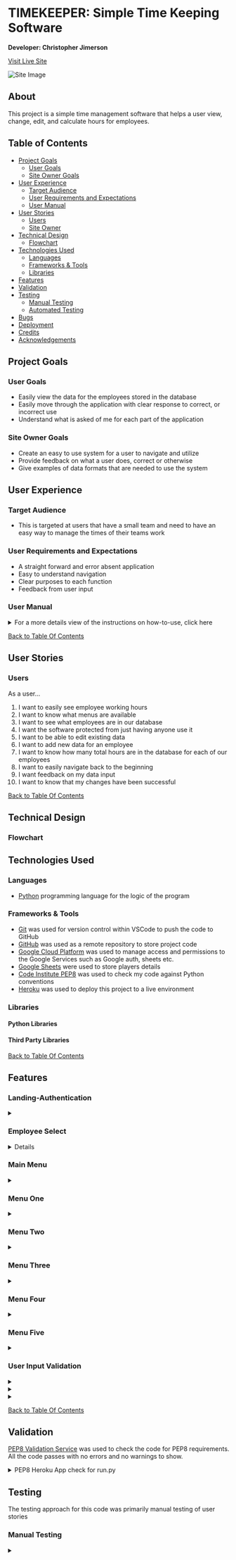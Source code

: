 # TIMEKEEPER: Simple Time Keeping Software 

**Developer: Christopher Jimerson**

[Visit Live Site](https://time-keeper.herokuapp.com/)

![Site Image](imgs/landing-main.png)
## About
This project is a simple time management software that helps a user view, change, edit, and calculate hours for employees.


## Table of Contents
  - [Project Goals](#project-goals)
    - [User Goals](#user-goals)
    - [Site Owner Goals](#site-owner-goals)
  - [User Experience](#user-experience)
    - [Target Audience](#target-audience)
    - [User Requirements and Expectations](#user-requirements-and-expectations)
    - [User Manual](#user-manual)
  - [User Stories](#user-stories)
    - [Users](#users)
    - [Site Owner](#site-owner)
  - [Technical Design](#technical-design)
    - [Flowchart](#flowchart)
  - [Technologies Used](#technologies-used)
    - [Languages](#languages)
    - [Frameworks & Tools](#frameworks--tools)
    - [Libraries](#libraries)
  - [Features](#features)
  - [Validation](#validation)
  - [Testing](#testing)
    - [Manual Testing](#manual-testing)
    - [Automated Testing](#automated-testing)
  - [Bugs](#bugs)
  - [Deployment](#deployment)
  - [Credits](#credits)
  - [Acknowledgements](#acknowledgements)

## Project Goals

### User Goals

- Easily view the data for the employees stored in the database
- Easily move through the application with clear response to correct, or incorrect use
- Understand what is asked of me for each part of the application

### Site Owner Goals

- Create an easy to use system for a user to navigate and utilize
- Provide feedback on what a user does, correct or otherwise
- Give examples of data formats that are needed to use the system

## User Experience

### Target Audience

- This is targeted at users that have a small team and need to have an easy way to manage the times of their teams work

### User Requirements and Expectations

- A straight forward and error absent application
- Easy to understand navigation
- Clear purposes to each function
- Feedback from user input

### User Manual

<details><summary>For a more details view of the instructions on how-to-use, click here</summary>

#### Landing-Authentication


#### Employee Select

#### Main Menu


#### Menu One


#### Menu Two


#### Menu Three


#### Menu Four


#### Menu Five
</details>


[Back to Table Of Contents](#table-of-contents)

## User Stories

### Users

As a user...

1. I want to easily see employee working hours 
2. I want to know what menus are available
3. I want to see what employees are in our database
4. I want the software protected from just having anyone use it
5. I want to be able to edit existing data
6. I want to add new data for an employee
7. I want to know how many total hours are in the database for each of our employees
8. I want to easily navigate back to the beginning
9. I want feedback on my data input
10. I want to know that my changes have been successful

[Back to Table Of Contents](#table-of-contents)

## Technical Design

### Flowchart




## Technologies Used

### Languages
- [Python](https://www.python.org/) programming language for the logic of the program

### Frameworks & Tools
- [Git](https://git-scm.com/) was used for version control within VSCode to push the code to GitHub
- [GitHub](https://github.com/) was used as a remote repository to store project code
- [Google Cloud Platform](https://cloud.google.com/cloud-console/) was used to manage access and permissions to the Google Services such as Google auth, sheets etc.
- [Google Sheets](https://www.google.co.uk/sheets/about/) were used to store players details
- [Code Institute PEP8](https://pep8ci.herokuapp.com//) was used to check my code against Python conventions
- [Heroku](https://www.heroku.com/) was used to deploy this project to a live environment


### Libraries

#### Python Libraries


#### Third Party Libraries


[Back to Table Of Contents](#table-of-contents)

## Features

### Landing-Authentication


<details>
    <summary></summary>

![Landing-Authentication](img_directory_here)
</details>

### Employee Select

<details>
    <summary</summary>

![Employee Select](dimg_directory_here)
</details>

### Main Menu

<details>
    <summary></summary>

![Main Menu](img_directory_here)
</details>

### Menu One


<details>
    <summary></summary>

![Menu One](img_directory_here)
</details>


### Menu Two

<details>
    <summary></summary>

![Menu Two](img_directory_here)
</details>


### Menu Three

<details>
    <summary></summary>

![Menu Three](img_directory_here)
</details>

### Menu Four

<details>
    <summary></summary>

![Menu Four](img_directory_here)
</details>

### Menu Five

<details>
    <summary></summary>

![Menu Five](img_directory_here)
</details>



### User Input Validation

<details>
    <summary></summary>

![ ](img_directory_here)
</details>

<details>
    <summary></summary>

![ ](img_directory_here)
</details>

<details>
    <summary></summary>

![ ]((img_directory_here)
</details>

[Back to Table Of Contents](img_directory_here)

## Validation

[PEP8 Validation Service](https://pep8ci.herokuapp.com//) was used to check the code for PEP8 requirements. All the code passes with no errors and no warnings to show.

<details><summary>PEP8 Heroku App check for run.py</summary>
<img src="">
</details>


## Testing

The testing approach for this code was primarily manual testing of user stories


### Manual Testing
<details><summary></summary>

Number. 

| **Feature**   | **Action**                    | **Expected Result**          | **Actual Result** |
| ------------- | ----------------------------- | ---------------------------- | ----------------- |
|  | | | |
|  | | | |

<details><summary>Screenshot</summary>
<img src="">
</details>

Number. 

| **Feature**   | **Action**                    | **Expected Result**          | **Actual Result** |
| ------------- | ----------------------------- | ---------------------------- | ----------------- |
|  | | | |
|  | | | |

<details><summary>Screenshot</summary>
<img src="">
</details>

Number. 

| **Feature**   | **Action**                    | **Expected Result**          | **Actual Result** |
| ------------- | ----------------------------- | ---------------------------- | ----------------- |
|  | | | |
|  | | | |

<details><summary>Screenshot</summary>
<img src="">
</details>

Number. 

| **Feature**   | **Action**                    | **Expected Result**          | **Actual Result** |
| ------------- | ----------------------------- | ---------------------------- | ----------------- |
|  | | | |
|  | | | |

<details><summary>Screenshot</summary>
<img src="">
</details>

Number. 

| **Feature**   | **Action**                    | **Expected Result**          | **Actual Result** |
| ------------- | ----------------------------- | ---------------------------- | ----------------- |
|  | | | |
|  | | | |

<details><summary>Screenshot</summary>
<img src="">
</details>

Number. 

| **Feature**   | **Action**                    | **Expected Result**          | **Actual Result** |
| ------------- | ----------------------------- | ---------------------------- | ----------------- |
|  | | | |
|  | | | |

<details><summary>Screenshot</summary>
<img src="">
</details>

Number. 

| **Feature**   | **Action**                    | **Expected Result**          | **Actual Result** |
| ------------- | ----------------------------- | ---------------------------- | ----------------- |
|  | | | |
|  | | | |

<details><summary>Screenshot</summary>
<img src="">
</details>

Number. 

| **Feature**   | **Action**                    | **Expected Result**          | **Actual Result** |
| ------------- | ----------------------------- | ---------------------------- | ----------------- |
|  | | | |
|  | | | |

<details><summary>Screenshot</summary>
<img src="">
</details>

Number. 

| **Feature**   | **Action**                    | **Expected Result**          | **Actual Result** |
| ------------- | ----------------------------- | ---------------------------- | ----------------- |
|  | | | |
|  | | | |

<details><summary>Screenshot</summary>
<img src="">
</details>

Number. 

| **Feature**   | **Action**                    | **Expected Result**          | **Actual Result** |
| ------------- | ----------------------------- | ---------------------------- | ----------------- |
|  | | | |
|  | | | |

<details><summary>Screenshot</summary>
<img src="">
</details>

Number. 

| **Feature**   | **Action**                    | **Expected Result**          | **Actual Result** |
| ------------- | ----------------------------- | ---------------------------- | ----------------- |
|  | | | |
|  | | | |

<details><summary>Screenshot</summary>
<img src="">
</details>

Number. 

| **Feature**   | **Action**                    | **Expected Result**          | **Actual Result** |
| ------------- | ----------------------------- | ---------------------------- | ----------------- |
|  | | | |
|  | | | |

<details><summary>Screenshot</summary>
<img src="">
</details>

Number. 

| **Feature**   | **Action**                    | **Expected Result**          | **Actual Result** |
| ------------- | ----------------------------- | ---------------------------- | ----------------- |
|  | | | |
|  | | | |

<details><summary>Screenshot</summary>
<img src="">
</details>

Number. 

| **Feature**   | **Action**                    | **Expected Result**          | **Actual Result** |
| ------------- | ----------------------------- | ---------------------------- | ----------------- |
|  | | | |
|  | | | |

<details><summary>Screenshot</summary>
<img src="">
</details>


[Back to Table Of Contents](#table-of-contents)
## Bugs



## Deployment

### Heroku
This application has been deployed from Github using Heroku. Here's how:
1. Create an account at heroku.com
2. Create a new app, add app name and your region
3. Click on create app
4. Go to "Settings"
5. Under Config Vars, add your sensitive data (creds.json for example)
6. For this project, I set buildpacks to and in that order.
7. Go to "Deploy" and at "Deployment method", click on "Connect to Github"
8. Enter your repository name and click on it when it shows below
9. Choose the branch you want to buid your app from
10. If desired, click on "Enable Automatic Deploys", which keeps the app up to date with your Github repository

### Forking the GitHub Repository
1. Go to the GitHub repository
2. Click on Fork button in top right corner
3. You will then have a copy of the repository in your own GitHub account.
   
### Making a Local Clone
1. Go to the GitHub repository 
2. Locate the Code button above the list of files and click it
3. Highlight the "HTTPS" button to clone with HTTPS and copy the link
4. Open Git Bash
5. Change the current working directory to the one where you want the cloned directory
6. Type git clone and paste the URL from the clipboard ($ git clone <span>https://</span>github.com/YOUR-USERNAME/YOUR-REPOSITORY)
7. Press Enter to create your local clone

[Back to Table Of Contents](#table-of-contents)

## Credits

### Images


### Code


## Acknowledgements
